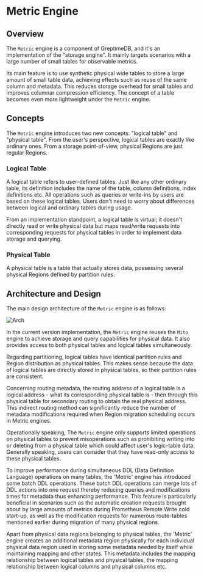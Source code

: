# Metric Engine

## Overview

The `Metric` engine is a component of GreptimeDB, and it's an implementation of the "storage engine". It mainly targets scenarios with a large number of small tables for observable metrics.

Its main feature is to use synthetic physical wide tables to store a large amount of small table data, achieving effects such as reuse of the same column and metadata. This reduces storage overhead for small tables and improves columnar compression efficiency. The concept of a table becomes even more lightweight under the `Metric` engine.

## Concepts

The `Metric` engine introduces two new concepts: "logical table" and "physical table". From the user's perspective, logical tables are exactly like ordinary ones. From a storage point-of-view, physical Regions are just regular Regions.

### Logical Table

A logical table refers to user-defined tables. Just like any other ordinary table, its definition includes the name of the table, column definitions, index definitions etc. All operations such as queries or write-ins by users are based on these logical tables. Users don't need to worry about differences between logical and ordinary tables during usage.

From an implementation standpoint, a logical table is virtual; it doesn't directly read or write physical data but maps read/write requests into corresponding requests for physical tables in order to implement data storage and querying.

### Physical Table

A physical table is a table that actually stores data, possessing several physical Regions defined by partition rules.

## Architecture and Design

The main design architecture of the `Metric` engine is as follows:

![Arch](/metric-engine-arch.png)

In the current version implementation, the `Metric` engine reuses the `Mito` engine to achieve storage and query capabilities for physical data. It also provides access to both physical tables and logical tables simultaneously.

Regarding partitioning, logical tables have identical partition rules and Region distribution as physical tables. This makes sense because the data of logical tables are directly stored in physical tables, so their partition rules are consistent.

Concerning routing metadata, the routing address of a logical table is a logical address - what its corresponding physical table is - then through this physical table for secondary routing to obtain the real physical address. This indirect routing method can significantly reduce the number of metadata modifications required when Region migration scheduling occurs in Metric engines.

Operationally speaking, The `Metric` engine only supports limited operations on physical tables to prevent misoperations such as prohibiting writing into or deleting from a physical table which could affect user's logic-table data. Generally speaking, users can consider that they have read-only access to these physical tables.

To improve performance during simultaneous DDL (Data Definition Language) operations on many tables, the 'Metric' engine has introduced some batch DDL operations. These batch DDL operations can merge lots of DDL actions into one request thereby reducing queries and modifications times for metadata thus enhancing performance. This feature is particularly beneficial in scenarios such as the automatic creation requests brought about by large amounts of metrics during Prometheus Remote Write cold start-up, as well as the modification requests for numerous route-tables mentioned earlier during migration of many physical regions.
 
Apart from physical data regions belonging to physical tables, the 'Metric' engine creates an additional metadata region physically for each individual physical data region used in storing some metadata needed by itself while maintaining mapping and other states. This metadata includes the mapping relationship between logical tables and physical tables, the mapping relationship between logical columns and physical columns etc.
